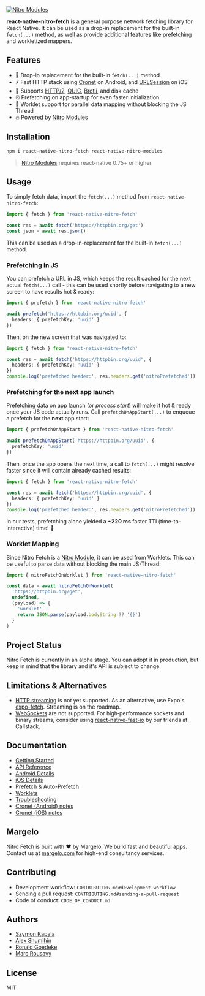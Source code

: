 <a href="https://margelo.com">
  <picture>
    <source media="(prefers-color-scheme: dark)" srcset="./docs/static/img/banner-nitro-modules-dark.png" />
    <source media="(prefers-color-scheme: light)" srcset="./docs/static/img/banner-nitro-modules-light.png" />
    <img alt="Nitro Modules" src="./docs/static/img/banner-nitro-modules-light.png" />
  </picture>
</a>

<br />

**react-native-nitro-fetch** is a general purpose network fetching library for React Native. It can be used as a drop-in replacement for the built-in `fetch(...)` method, as well as provide additional features like prefetching and workletized mappers.

## Features

- 🔧 Drop-in replacement for the built-in `fetch(...)` method
- ⚡️ Fast HTTP stack using [Cronet](https://chromium.googlesource.com/chromium/src/+/lkgr/components/cronet/README.md) on Android, and [URLSession](https://developer.apple.com/documentation/Foundation/URLSession) on iOS
- 💪 Supports [HTTP/2](https://en.wikipedia.org/wiki/HTTP/2), [QUIC](https://www.chromium.org/quic/), [Brotli](https://github.com/google/brotli), and disk cache
- ⏰ Prefetching on app-startup for even faster initialization
- 🧵 Worklet support for parallel data mapping without blocking the JS Thread
- 🔥 Powered by [Nitro Modules](https://github.com/mrousavy/nitro)

## Installation

```sh
npm i react-native-nitro-fetch react-native-nitro-modules
```

> [Nitro Modules](https://github.com/mrousavy/nitro) requires react-native 0.75+ or higher

## Usage

To simply fetch data, import the `fetch(...)` method from `react-native-nitro-fetch`:

```ts
import { fetch } from 'react-native-nitro-fetch'

const res = await fetch('https://httpbin.org/get')
const json = await res.json()
```

This can be used as a drop-in-replacement for the built-in `fetch(...)` method.

### Prefetching in JS

You can prefetch a URL in JS, which keeps the result cached for the next actual `fetch(...)` call - this can be used shortly before navigating to a new screen to have results hot & ready:

```ts
import { prefetch } from 'react-native-nitro-fetch'

await prefetch('https://httpbin.org/uuid', {
  headers: { prefetchKey: 'uuid' }
})
```

Then, on the new screen that was navigated to:

```ts
import { fetch } from 'react-native-nitro-fetch'

const res = await fetch('https://httpbin.org/uuid', {
  headers: { prefetchKey: 'uuid' }
})
console.log('prefetched header:', res.headers.get('nitroPrefetched'))
```

### Prefetching for the next app launch

Prefetching data on app launch (or _process start_) will make it hot & ready once your JS code actually runs. Call `prefetchOnAppStart(...)` to enqueue a prefetch for the **next** app start:

```ts
import { prefetchOnAppStart } from 'react-native-nitro-fetch'

await prefetchOnAppStart('https://httpbin.org/uuid', {
  prefetchKey: 'uuid'
})
```

Then, once the app opens the next time, a call to `fetch(...)` might resolve faster since it will contain already cached results:

```ts
import { fetch } from 'react-native-nitro-fetch'

const res = await fetch('https://httpbin.org/uuid', {
  headers: { prefetchKey: 'uuid' }
})
console.log('prefetched header:', res.headers.get('nitroPrefetched'))
```

In our tests, prefetching alone yielded a **~220 ms** faster TTI (time-to-interactive) time! 🤯

### Worklet Mapping

Since Nitro Fetch is a [Nitro Module](https://nitro.margelo.com), it can be used from Worklets.
This can be useful to parse data without blocking the main JS-Thread:

```ts
import { nitroFetchOnWorklet } from 'react-native-nitro-fetch'

const data = await nitroFetchOnWorklet(
  'https://httpbin.org/get',
  undefined,
  (payload) => {
    'worklet'
    return JSON.parse(payload.bodyString ?? '{}')
  }
)
```

## Project Status

Nitro Fetch is currently in an alpha stage. You can adopt it in production, but keep in mind that the library and it's API is subject to change.

## Limitations & Alternatives

- [HTTP streaming](https://developer.mozilla.org/en-US/docs/Web/API/Streams_API) is not yet supported. As an alternative, use Expo's [expo-fetch](https://docs.expo.dev/versions/latest/sdk/expo/). Streaming is on the roadmap.
- [WebSockets](https://developer.mozilla.org/en-US/docs/Web/API/WebSocket) are not supported. For high‑performance sockets and binary streams, consider using [react-native-fast-io](https://github.com/callstackincubator/react-native-fast-io) by our friends at Callstack.

## Documentation

- [Getting Started](docs/getting-started.md)
- [API Reference](docs/api.md)
- [Android Details](docs/android.md)
- [iOS Details](docs/ios.md)
- [Prefetch & Auto-Prefetch](docs/prefetch.md)
- [Worklets](docs/worklets.md)
- [Troubleshooting](docs/troubleshooting.md)
- [Cronet (Android) notes](docs/cronet-android.md)
- [Cronet (iOS) notes](docs/cronet-ios.md)

## Margelo

Nitro Fetch is built with ❤️ by Margelo.
We build fast and beautiful apps. Contact us at [margelo.com](https://margelo.com) for high-end consultancy services.

## Contributing

- Development workflow: `CONTRIBUTING.md#development-workflow`
- Sending a pull request: `CONTRIBUTING.md#sending-a-pull-request`
- Code of conduct: `CODE_OF_CONDUCT.md`

## Authors

- [Szymon Kapala](https://github.com/Szymon20000)
- [Alex Shumihin](https://github.com/pioner92)
- [Ronald Goedeke](https://github.com/ronickg)
- [Marc Rousavy](https://github.com/mrousavy)

## License

MIT

